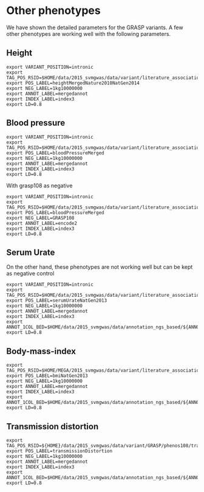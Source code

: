 # Other phenotypes

We have shown the detailed parameters for the GRASP variants. A few other phenotypes are working well with the following parameters.

## Height

~~~
export VARIANT_POSITION=intronic
export TAG_POS_RSID=$HOME/data/2015_svmgwas/data/variant/literature_association/traits/heightMergedNature2010NatGen2014.rsid
export POS_LABEL=heightMergedNature2010NatGen2014
export NEG_LABEL=1kg10000000
export ANNOT_LABEL=mergedannot
export INDEX_LABEL=index3
export LD=0.8
~~~



## Blood pressure

~~~
export VARIANT_POSITION=intronic
export TAG_POS_RSID=$HOME/data/2015_svmgwas/data/variant/literature_association/traits/bloodPressureMerged.rsid
export POS_LABEL=bloodPressureMerged
export NEG_LABEL=1kg10000000
export ANNOT_LABEL=mergedannot
export INDEX_LABEL=index3
export LD=0.8
~~~

With grasp108 as negative

~~~
export VARIANT_POSITION=intronic
export TAG_POS_RSID=$HOME/data/2015_svmgwas/data/variant/literature_association/traits/bloodPressureMerged.rsid
export POS_LABEL=bloodPressureMerged
export NEG_LABEL=GRASP108
export ANNOT_LABEL=encode2
export INDEX_LABEL=index3
export LD=0.8
~~~

## Serum Urate

On the other hand, these phenotypes are not working well but can be kept as negative control

~~~
export VARIANT_POSITION=intronic
export TAG_POS_RSID=$HOME/data/2015_svmgwas/data/variant/literature_association/traits/serumUrateNatGen2013.rsid
export POS_LABEL=serumUrateNatGen2013
export NEG_LABEL=1kg10000000
export ANNOT_LABEL=mergedannot
export INDEX_LABEL=index3
export ANNOT_1COL_BED=$HOME/data/2015_svmgwas/data/annotation_ngs_based/${ANNOT_LABEL}/${ANNOT_LABEL}_1col.bed
export LD=0.8
~~~

## Body-mass-index

~~~
export TAG_POS_RSID=$HOME/MEGA/2015_svmgwas/data/variant/literature_association/traits/bmiNatGen2013.rsid
export POS_LABEL=bmiNatGen2013
export NEG_LABEL=1kg10000000
export ANNOT_LABEL=mergedannot
export INDEX_LABEL=index3
export ANNOT_1COL_BED=$HOME/data/2015_svmgwas/data/annotation_ngs_based/${ANNOT_LABEL}/${ANNOT_LABEL}_1col.bed
export LD=0.8
~~~

## Transmission distortion

~~~
export TAG_POS_RSID=${HOME}/data/2015_svmgwas/data/variant/GRASP/phenos108/transmissionDistortion.rsid
export POS_LABEL=transmissionDistortion
export NEG_LABEL=1kg10000000
export ANNOT_LABEL=mergedannot
export INDEX_LABEL=index3
export ANNOT_1COL_BED=$HOME/data/2015_svmgwas/data/annotation_ngs_based/${ANNOT_LABEL}/${ANNOT_LABEL}_1col.bed
export LD=0.8
~~~

